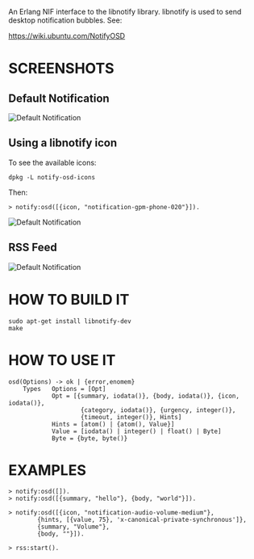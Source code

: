 An Erlang NIF interface to the libnotify library. libnotify is used to
send desktop notification bubbles. See:

https://wiki.ubuntu.com/NotifyOSD


# SCREENSHOTS

## Default Notification

![Default Notification](https://github.com/msantos/erlang-notify-osd/raw/master/doc/notify-default.png)

## Using a libnotify icon

To see the available icons:

    dpkg -L notify-osd-icons

Then:

    > notify:osd([{icon, "notification-gpm-phone-020"}]).

![Default Notification](https://github.com/msantos/erlang-notify-osd/raw/master/doc/notify-icon.png)

## RSS Feed

![Default Notification](https://github.com/msantos/erlang-notify-osd/raw/master/doc/notify-rss.png)


# HOW TO BUILD IT

    sudo apt-get install libnotify-dev
    make

# HOW TO USE IT

    osd(Options) -> ok | {error,enomem}
        Types   Options = [Opt]
                Opt = [{summary, iodata()}, {body, iodata()}, {icon, iodata()},
                        {category, iodata()}, {urgency, integer()},
                        {timeout, integer()}, Hints]
                Hints = [atom() | {atom(), Value}]
                Value = [iodata() | integer() | float() | Byte]
                Byte = {byte, byte()}


# EXAMPLES

    > notify:osd([]).
    > notify:osd([{summary, "hello"}, {body, "world"}]).
    
    > notify:osd([{icon, "notification-audio-volume-medium"},
            {hints, [{value, 75}, 'x-canonical-private-synchronous']},
            {summary, "Volume"},
            {body, ""}]).
    
    > rss:start().
